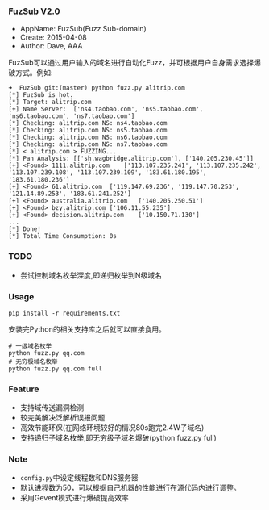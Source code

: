 ### FuzSub V2.0
+ AppName: FuzSub(Fuzz Sub-domain)
+ Create: 2015-04-08
+ Author: Dave, AAA

FuzSub可以通过用户输入的域名进行自动化Fuzz，并可根据用户自身需求选择爆破方式。例如:

```
➜  FuzSub git:(master) python fuzz.py alitrip.com
[*] FuzSub is hot.
[*] Target: alitrip.com
[+] Name Server:  ['ns4.taobao.com', 'ns5.taobao.com', 'ns6.taobao.com', 'ns7.taobao.com']
[*] Checking: alitrip.com NS: ns4.taobao.com
[*] Checking: alitrip.com NS: ns5.taobao.com
[*] Checking: alitrip.com NS: ns6.taobao.com
[*] Checking: alitrip.com NS: ns7.taobao.com
[*] < alitrip.com > FUZZING...
[*] Pan Analysis: [['sh.wagbridge.alitrip.com'], ['140.205.230.45']]
[+] <Found> 1111.alitrip.com	['113.107.235.241', '113.107.235.242', '113.107.239.108', '113.107.239.109', '183.61.180.195', '183.61.180.236']
[+] <Found> 61.alitrip.com	['119.147.69.236', '119.147.70.253', '121.14.89.253', '183.61.241.252']
[+] <Found> australia.alitrip.com	['140.205.250.51']
[+] <Found> bzy.alitrip.com	['106.11.55.235']
[+] <Found> decision.alitrip.com	['10.150.71.130']
...
[*] Done!
[*] Total Time Consumption: 0s
```

### TODO

+ 尝试控制域名枚举深度,即递归枚举到N级域名

### Usage

```
pip install -r requirements.txt
```

安装完Python的相关支持库之后就可以直接食用。

```
# 一级域名枚举
python fuzz.py qq.com
# 无穷极域名枚举
python fuzz.py qq.com full
```

### Feature

+ 支持域传送漏洞检测
+ 较完美解决泛解析误报问题
+ 高效节能环保(在网络环境较好的情况80s跑完2.4W子域名)
+ 支持递归子域名枚举,即无穷级子域名爆破(python fuzz.py <DOMAIN> full)

### Note

+ `config.py`中设定线程数和DNS服务器
+ 默认进程数为50，可以根据自己机器的性能进行在源代码内进行调整。
+ 采用Gevent模式进行爆破提高效率
